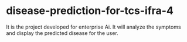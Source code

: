 # disease-prediction-for-tcs-ifra-4
It is the project developed  for enterprise Ai. It will analyze the symptoms and display the predicted disease  for the user.
